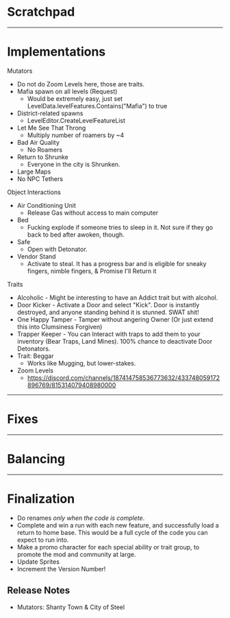 ﻿# Scratchpad


---

# Implementations

Mutators
- Do not do Zoom Levels here, those are traits.
- Mafia spawn on all levels (Request)
  - Would be extremely easy, just set LevelData.levelFeatures.Contains("Mafia") to true
- District-related spawns
  - LevelEditor.CreateLevelFeatureList
- Let Me See That Throng
  - Multiply number of roamers by ~4
- Bad Air Quality
  - No Roamers
- Return to Shrunke
  - Everyone in the city is Shrunken. 
- Large Maps
- No NPC Tethers

Object Interactions
- Air Conditioning Unit
  - Release Gas without access to main computer 
- Bed 
  - Fucking explode if someone tries to sleep in it. Not sure if they go back to bed after awoken, though.
- Safe 
  - Open with Detonator.
- Vendor Stand
  - Activate to steal. It has a progress bar and is eligible for sneaky fingers, nimble fingers, & Promise I'll Return it

Traits
- Alcoholic - Might be interesting to have an Addict trait but with alcohol.
- Door Kicker - Activate a Door and select "Kick". Door is instantly destroyed, and anyone standing behind it is stunned. SWAT shit!
- One Happy Tamper - Tamper without angering Owner (Or just extend this into Clumsiness Forgiven)
- Trapper Keeper - You can Interact with traps to add them to your inventory (Bear Traps, Land Mines). 100% chance to deactivate Door Detonators.
- Trait: Beggar 
  - Works like Mugging, but lower-stakes.
- Zoom Levels
	- https://discord.com/channels/187414758536773632/433748059172896769/815314079408980000
---

# Fixes


---

# Balancing


---

# Finalization
- Do renames *only when the code is complete*.
- Complete and win a run with each new feature, and successfully load a return to home base. This would be a full cycle of the code you can expect to run into.
- Make a promo character for each special ability or trait group, to promote the mod and community at large.
- Update Sprites
- Increment the Version Number!

## Release Notes 

- Mutators: Shanty Town & City of Steel